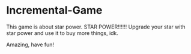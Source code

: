 # Incremental-Game

This game is about star power. STAR POWER!!!!!!
Upgrade your star with star power and use it to buy more things, idk.

Amazing, have fun!

